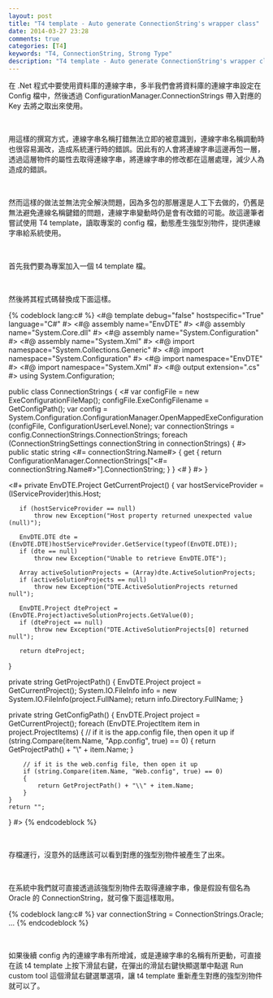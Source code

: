 ```yaml
---
layout: post
title: "T4 template - Auto generate ConnectionString's wrapper class"
date: 2014-03-27 23:28
comments: true
categories: [T4]
keywords: "T4, ConnectionString, Strong Type"
description: "T4 template - Auto generate ConnectionString's wrapper class"
---
```


在 .Net 程式中要使用資料庫的連線字串，多半我們會將資料庫的連線字串設定在 Config 檔中，然後透過 ConfigurationManager.ConnectionStrings 帶入對應的 Key 去將之取出來使用。  

<!-- More -->

<br/>

用這樣的撰寫方式，連線字串名稱打錯無法立即的被意識到，連線字串名稱調動時也很容易漏改，造成系統運行時的錯誤。因此有的人會將連線字串這邊再包一層，透過這層物件的屬性去取得連線字串，將連線字串的修改都在這層處理，減少人為造成的錯誤。 

<br/>

然而這樣的做法並無法完全解決問題，因為多包的那層還是人工下去做的，仍舊是無法避免連線名稱鍵錯的問題，連線字串變動時仍是會有改錯的可能。故這邊筆者嘗試使用 T4 template，讀取專案的 config 檔，動態產生強型別物件，提供連線字串給系統使用。 

<br/>

首先我們要為專案加入一個 t4 template 檔。 

<br/>

然後將其程式碼替換成下面這樣。

{% codeblock lang:c# %}
<#@ template debug="false" hostspecific="True" language="C#" #>
<#@ assembly name="EnvDTE" #>
<#@ assembly name="System.Core.dll" #>
<#@ assembly name="System.Configuration" #>
<#@ assembly name="System.Xml" #>
<#@ import namespace="System.Collections.Generic" #>
<#@ import namespace="System.Configuration" #>
<#@ import namespace="EnvDTE" #>
<#@ import namespace="System.Xml" #>
<#@ output extension=".cs" #>
using System.Configuration;

public class ConnectionStrings
{
<#
       var configFile = new ExeConfigurationFileMap();
       configFile.ExeConfigFilename = GetConfigPath();
       var config = System.Configuration.ConfigurationManager.OpenMappedExeConfiguration(configFile, ConfigurationUserLevel.None);
       var connectionStrings = config.ConnectionStrings.ConnectionStrings;
       foreach (ConnectionStringSettings connectionString in connectionStrings)
       {
#>
       public static string <#= connectionString.Name#>
       {
              get
              {
                     return ConfigurationManager.ConnectionStrings["<#= connectionString.Name#>"].ConnectionString;
              }
       }
<#
  }
#>
}

<#+
private EnvDTE.Project GetCurrentProject()
{
       var hostServiceProvider = (IServiceProvider)this.Host;
       
       if (hostServiceProvider == null)
           throw new Exception("Host property returned unexpected value (null)");
       
       EnvDTE.DTE dte = (EnvDTE.DTE)hostServiceProvider.GetService(typeof(EnvDTE.DTE));
       if (dte == null)
           throw new Exception("Unable to retrieve EnvDTE.DTE");
       
       Array activeSolutionProjects = (Array)dte.ActiveSolutionProjects;
       if (activeSolutionProjects == null)
           throw new Exception("DTE.ActiveSolutionProjects returned null");
       
       EnvDTE.Project dteProject = (EnvDTE.Project)activeSolutionProjects.GetValue(0);
       if (dteProject == null)
           throw new Exception("DTE.ActiveSolutionProjects[0] returned null");
       
       return dteProject;
}

private string GetProjectPath()
{
       EnvDTE.Project project = GetCurrentProject();
    System.IO.FileInfo info = new System.IO.FileInfo(project.FullName);
    return info.Directory.FullName;
}

private string GetConfigPath()
{
       EnvDTE.Project project = GetCurrentProject();
    foreach (EnvDTE.ProjectItem item in project.ProjectItems)
    {
              // if it is the app.config file, then open it up
        if (string.Compare(item.Name, "App.config", true) == 0)
        {
            return GetProjectPath() + "\\" + item.Name;
        }
       
        // if it is the web.config file, then open it up
        if (string.Compare(item.Name, "Web.config", true) == 0)
        {
            return GetProjectPath() + "\\" + item.Name;
        }
    }
    return "";
}
#>
{% endcodeblock %}

<br/>

存檔運行，沒意外的話應該可以看到對應的強型別物件被產生了出來。

<Br/>

在系統中我們就可直接透過該強型別物件去取得連線字串，像是假設有個名為 Oracle 的 ConnectionString，就可像下面這樣取用。

{% codeblock lang:c# %}
var connectionString = ConnectionStrings.Oracle;
...
{% endcodeblock %}

<br/>

如果後續 config 內的連線字串有所增減，或是連線字串的名稱有所更動，可直接在該 t4 template 上按下滑鼠右鍵，在彈出的滑鼠右鍵快顯選單中點選 Run custom tool 這個滑鼠右鍵選單選項，讓 t4 template 重新產生對應的強型別物件就可以了。
